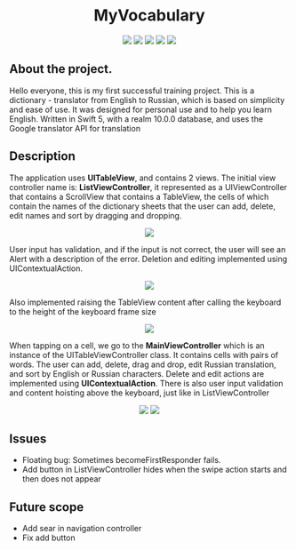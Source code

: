 <h1 align="center">MyVocabulary</h1>


<p align="center">

<img src="https://img.shields.io/badge/Made%20by-Kotsiubenko%20Volodymyr-brightgreen" >

<img src="https://img.shields.io/badge/API-Google%20translator-blue">

<img src="https://img.shields.io/badge/realm-10.0.0-blue">

<img src="https://img.shields.io/badge/swift%205-%20100%25-orange">

<img src="https://img.shields.io/badge/issues-2%20open-yellow">

</p>

## About the project.

Hello everyone, this is my first successful training project.
This is a dictionary - translator from English to Russian, which is based on simplicity and ease of use. It was designed for personal use and to help you learn English. Written in Swift 5, with a realm 10.0.0 database, and uses the Google translator API for translation


## Description

The application uses **UITableView**, and contains 2 views. The initial view controller name is: **ListViewController**, it represented as a UIViewController that contains a ScrollView that contains a TableView, the cells of which contain the names of the dictionary sheets that the user can add, delete, edit names and sort by dragging and dropping. 

<p align="center" > 
<img src="https://ibb.co/JF02pXc"></p>


User input has validation, and if the input is not correct, the user will see an Alert with a description of the error.
Deletion and editing implemented using UIContextualAction. 

<p align="center" > 
<img src="https://ibb.co/MDktxLH"></p>

<p>Also implemented raising the TableView content after calling the keyboard to the height of the keyboard frame size

<p align="center" > 
<img src="https://ibb.co/whgqzgp"></p>


When tapping on a cell, we go to the **MainViewController** which is an instance of the UITableViewController class.
It contains cells with pairs of words. The user can add, delete, drag and drop, edit Russian translation, and sort by English or Russian characters. 
Delete and edit actions are implemented using **UIContextualAction**.
There is also user input validation and content hoisting above the keyboard, just like in ListViewController

<p align="center" > 
<img src="https://ibb.co/Z8WxHcf"> <img src="https://ibb.co/VVfZpPL"> </p>

## Issues
- Floating bug: Sometimes becomeFirstResponder fails.
- Add button in ListViewController hides when the swipe action starts and then does not appear

## Future scope
- Add sear in navigation controller
- Fix add button
